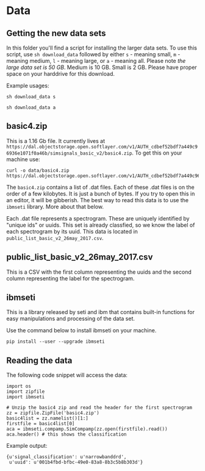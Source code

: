 # Data

## Getting the new data sets

In this folder you'll find a script for installing the larger data sets. To use this script, use `sh download_data` followed by either `s` - meaning small, `m` - meaning medium, `l` - meaning large, or `a` - meaning all. Please note *the large data set is 50 GB*. Medium is 10 GB. Small is 2 GB. Please have proper space on your harddrive for this download.

Example usages:

```shell
sh download_data s
```

```shell
sh download_data a
```

## basic4.zip 

This is a 1.16 Gb file. It currently lives at `https://dal.objectstorage.open.softlayer.com/v1/AUTH_cdbef52bdf7a449c96936e1071f0a46b/simsignals_basic_v2/basic4.zip`. To get this on your machine use:

```shell
curl -o data/basic4.zip https://dal.objectstorage.open.softlayer.com/v1/AUTH_cdbef52bdf7a449c96936e1071f0a46b/simsignals_basic_v2/basic4.zip
```

The `basic4.zip` contains a list of .dat files. Each of these .dat files is on the order of a few kilobytes. It is just a bunch of bytes. If you try to open this in an editor, it will be gibberish. The best way to read this data is to use the `ibmseti` library. More about that below.

Each .dat file represents a spectrogram. These are uniquely identified by "unique ids" or uuids. This set is already classfied, so we know the label of each spectrogram by its uuid. This data is located in `public_list_basic_v2_26may_2017.csv`. 

## public_list_basic_v2_26may_2017.csv

This is a CSV with the first column representing the uuids and the second column representing the label for the spectrogram.


## ibmseti

This is a library released by seti and ibm that contains built-in functions for easy manipulations and processing of the data set.

Use the command below to install ibmseti on your machine.

```shell
pip install --user --upgrade ibmseti
```

## Reading the data

The following code snippet will access the data:

```
import os
import zipfile
import ibmseti

# Unzip the basic4 zip and read the header for the first spectrogram
zz = zipfile.ZipFile('basic4.zip')
basic4list = zz.namelist()[1:]
firstfile = basic4list[0]
aca = ibmseti.compamp.SimCompamp(zz.open(firstfile).read())
aca.header() # this shows the classification

```

Example output:

```
{u'signal_classification': u'narrowbanddrd',
 u'uuid': u'001b4fbd-bfbc-49e0-83a8-8b3c5b8b303d'}
```

